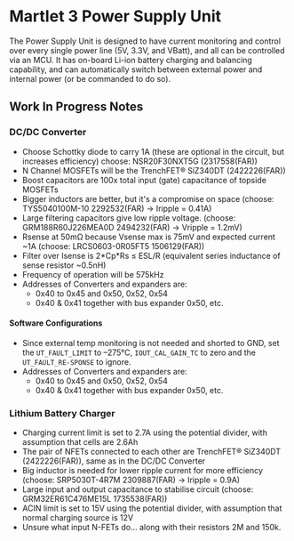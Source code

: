 # Martlet 3 Power Supply Unit

The Power Supply Unit is designed to have current monitoring and control over every single power line (5V, 3.3V, and VBatt), and all can be controlled via an MCU. It has on-board Li-ion battery charging and balancing capability, and can automatically switch between external power and internal power (or be commanded to do so).

## Work In Progress Notes

### DC/DC Converter

- Choose Schottky diode to carry 1A (these are optional in the circuit, but increases efficiency) choose: NSR20F30NXT5G (2317558(FAR))
- N Channel MOSFETs will be the TrenchFET® SiZ340DT (2422226(FAR))
- Boost capacitors are 100x total input (gate) capacitance of topside MOSFETs
- Bigger inductors are better, but it's a compromise on space (choose: TYS5040100M-10 2292532(FAR) -> Iripple = 0.41A)
- Large filtering capacitors give low ripple voltage. (choose: GRM188R60J226MEA0D 2494232(FAR) -> Vripple = 1.2mV)
- Rsense at 50mΩ because Vsense max is 75mV and expected current ~1A (choose: LRCS0603-0R05FT5 1506129(FAR))
- Filter over Isense is 2\*Cp\*Rs ≤ ESL/R (equivalent series inductance of sense resistor ~0.5nH)
- Frequency of operation will be 575kHz
- Addresses of Converters and expanders are:
    - 0x40 to 0x45 and 0x50, 0x52, 0x54
    - 0x40 & 0x41 together with bus expander 0x50, etc.

#### Software Configurations

- Since external temp monitoring is not needed and shorted to GND, set the `UT_FAULT_LIMIT` to –275°C, `IOUT_CAL_GAIN_TC` to zero and the `UT_FAULT_RE-SPONSE` to ignore.
- Addresses of Converters and expanders are:
    - 0x40 to 0x45 and 0x50, 0x52, 0x54
    - 0x40 & 0x41 together with bus expander 0x50, etc.

### Lithium Battery Charger

- Charging current limit is set to 2.7A using the potential divider, with assumption that cells are 2.6Ah
- The pair of NFETs connected to each other are TrenchFET® SiZ340DT (2422226(FAR)), same as in the DC/DC Converter
- Big inductor is needed for lower ripple current for more efficiency (choose: SRP5030T-4R7M 2309887(FAR) -> Iripple = 0.9A)
- Large input and output capacitance to stabilise circuit (choose: GRM32ER61C476ME15L 1735538(FAR))
- ACIN limit is set to 15V using the potential divider, with assumption that normal charging source is 12V
- Unsure what input N-FETs do... along with their resistors 2M and 150k.